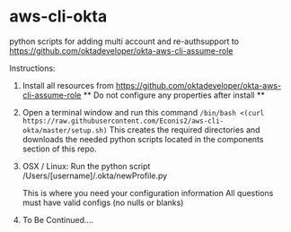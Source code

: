 # aws-cli-okta
python scripts for adding multi account and re-authsupport to https://github.com/oktadeveloper/okta-aws-cli-assume-role

Instructions:

1) Install all resources from https://github.com/oktadeveloper/okta-aws-cli-assume-role
  ** Do not configure any properties after install **
  
2) Open a terminal window and run this command ```/bin/bash <(curl https://raw.githubusercontent.com/Econis2/aws-cli-okta/master/setup.sh)```
This creates the required directories and downloads the needed python scripts located in the components section of this repo.

3) OSX / Linux:
    Run the python script /Users/[username]/.okta/newProfile.py
    
    This is where you need your configuration information 
    All questions must have valid configs (no nulls or blanks)
 
4) To Be Continued....
    
